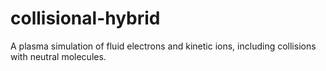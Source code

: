 # collisional-hybrid
A plasma simulation of fluid electrons and kinetic ions, including collisions with neutral molecules.
